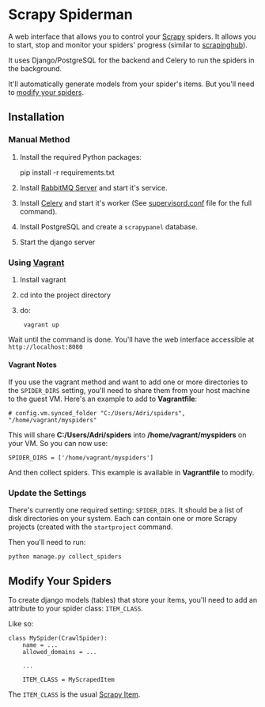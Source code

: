 # Scrapy Spiderman #


A web interface that allows you to control your [Scrapy](http://scrapy.org/) spiders.
It allows you to start, stop and monitor your spiders' progress (similar to [scrapinghub](http://www.scrapinghub.com/)).

It uses Django/PostgreSQL for the backend and Celery to run the spiders in the background.

It'll automatically generate models from your spider's items. But you'll need to [modify your spiders](#modify-your-spiders).

## Installation ##
    
### Manual Method ###

1. Install the required Python packages:
   
   
    pip install -r requirements.txt

2. Install [RabbitMQ Server](https://www.rabbitmq.com/) and start it's service.
3. Install [Celery](http://www.celeryproject.org/) and start it's worker (See [supervisord.conf](scrapy-spiderman/supervisord.conf)
file for the full command).
4. Install PostgreSQL and create a `scrapypanel` database.
5. Start the django server


### Using [Vagrant](https://www.vagrantup.com/) ###

1. Install vagrant
2. cd into the project directory
3. do:
    
        vagrant up

Wait until the command is done. You'll have the web interface accessible at `http://localhost:8080`

#### Vagrant Notes ####

If you use the vagrant method and want to add one or more directories to the `SPIDER_DIRS` setting,
you'll need to share them from your host machine to the guest VM.
Here's an example to add to **Vagrantfile**:

    # config.vm.synced_folder "C:/Users/Adri/spiders", "/home/vagrant/myspiders"

This will share **C:/Users/Adri/spiders** into **/home/vagrant/myspiders** on your VM.
So you can now use:

    SPIDER_DIRS = ['/home/vagrant/myspiders']
    
And then collect spiders.
This example is available in **Vagrantfile** to modify.


### Update the Settings ###

There's currently one required setting: `SPIDER_DIRS`.
It should be a list of disk directories on your system. Each can contain one or more Scrapy projects (created with the 
`startproject` command.

Then you'll need to run:

    python manage.py collect_spiders

## Modify Your Spiders ##

To create django models (tables) that store your items, you'll need to add an attribute to your spider class:
`ITEM_CLASS`.

Like so:

    class MySpider(CrawlSpider):
        name = ...
        allowed_domains = ...
        
        ...
    
        ITEM_CLASS = MyScrapedItem

The `ITEM_CLASS` is the usual [Scrapy Item](http://doc.scrapy.org/en/latest/topics/items.html#scrapy.item.Item).
